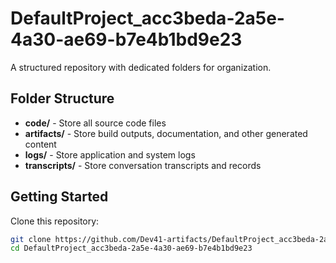 # DefaultProject_acc3beda-2a5e-4a30-ae69-b7e4b1bd9e23
A structured repository with dedicated folders for organization.

## Folder Structure

- **code/** - Store all source code files
- **artifacts/** - Store build outputs, documentation, and other generated content
- **logs/** - Store application and system logs
- **transcripts/** - Store conversation transcripts and records

## Getting Started

Clone this repository:
```bash
git clone https://github.com/Dev41-artifacts/DefaultProject_acc3beda-2a5e-4a30-ae69-b7e4b1bd9e23
cd DefaultProject_acc3beda-2a5e-4a30-ae69-b7e4b1bd9e23
```
